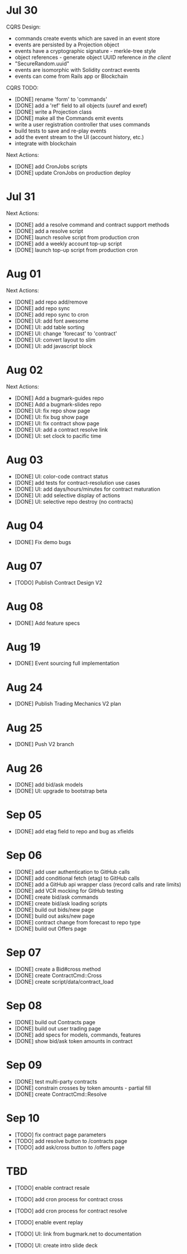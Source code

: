 # Jul 30

CQRS Design:
- commands create events which are saved in an event store
- events are persisted by a Projection object
- events have a cryptographic signature - merkle-tree style
- object references - generate object UUID reference *in the client*
- "SecureRandom.uuid"
- events are isomorphic with Solidity contract events
- events can come from Rails app or Blockchain
 
CQRS TODO:
- [DONE] rename 'form' to 'commands'
- [DONE] add a 'ref' field to all objects (uuref and exref)
- [DONE] write a Projection class
- [DONE] make all the Commands emit events
- write a user registration controller that uses commands
- build tests to save and re-play events
- add the event stream to the UI (account history, etc.)
- integrate with blockchain

Next Actions:
- [DONE] add CronJobs scripts
- [DONE] update CronJobs on production deploy

# Jul 31

Next Actions:
- [DONE] add a resolve command and contract support methods
- [DONE] add a resolve script
- [DONE] launch resolve script from production cron
- [DONE] add a weekly account top-up script
- [DONE] launch top-up script from production cron

# Aug 01

Next Actions:
- [DONE] add repo add/remove
- [DONE] add repo sync
- [DONE] add repo sync to cron
- [DONE] UI: add font awesome
- [DONE] UI: add table sorting
- [DONE] UI: change 'forecast' to 'contract'
- [DONE] UI: convert layout to slim
- [DONE] UI: add javascript block

# Aug 02

Next Actions:
- [DONE] Add a bugmark-guides repo
- [DONE] Add a bugmark-slides repo
- [DONE] UI: fix repo show page
- [DONE] UI: fix bug show page
- [DONE] UI: fix contract show page
- [DONE] UI: add a contract resolve link
- [DONE] UI: set clock to pacific time

# Aug 03

- [DONE] UI: color-code contract status
- [DONE] add tests for contract-resolution use cases
- [DONE] UI: add days/hours/minutes for contract maturation
- [DONE] UI: add selective display of actions
- [DONE] UI: selective repo destroy (no contracts)

# Aug 04

- [DONE] Fix demo bugs

# Aug 07

- [TODO] Publish Contract Design V2

# Aug 08

- [DONE] Add feature specs

# Aug 19

- [DONE] Event sourcing full implementation

# Aug 24

- [DONE] Publish Trading Mechanics V2 plan

# Aug 25

- [DONE] Push V2 branch

# Aug 26

- [DONE] add bid/ask models
- [DONE] UI: upgrade to bootstrap beta

# Sep 05

- [DONE] add etag field to repo and bug as xfields

# Sep 06

- [DONE] add user authentication to GitHub calls
- [DONE] add conditional fetch (etag) to GitHub calls
- [DONE] add a GitHub api wrapper class (record calls and rate limits)
- [DONE] add VCR mocking for GitHub testing
- [DONE] create bid/ask commands
- [DONE] create bid/ask loading scripts
- [DONE] build out bids/new page
- [DONE] build out asks/new page
- [DONE] contract change from forecast to repo type
- [DONE] build out Offers page                    

# Sep 07

- [DONE] create a Bid#cross method
- [DONE] create ContractCmd::Cross
- [DONE] create script/data/contract_load

# Sep 08

- [DONE] build out Contracts page
- [DONE] build out user trading page
- [DONE] add specs for models, commands, features
- [DONE] show bid/ask token amounts in contract

# Sep 09

- [DONE] test multi-party contracts
- [DONE] constrain crosses by token amounts - partial fill
- [DONE] create ContractCmd::Resolve

# Sep 10

- [TODO] fix contract page parameters
- [TODO] add resolve button to /contracts page
- [TODO] add ask/cross button to /offers page

# TBD

- [TODO] enable contract resale

- [TODO] add cron process for contract cross
- [TODO] add cron process for contract resolve

- [TODO] enable event replay

- [TODO] UI: link from bugmark.net to documentation
- [TODO] UI: create intro slide deck

